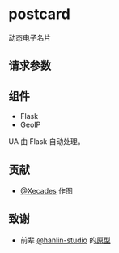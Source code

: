 # postcard
动态电子名片

## 请求参数

## 组件
- Flask
- GeoIP

UA 由 Flask 自动处理。

## 贡献
- [@Xecades](https://github.com/Xecades) 作图

## 致谢
- 前辈 [@hanlin-studio](https://github.com/hanlin-studio) 的[原型](https://github.com/hanlin-studio/IP)
